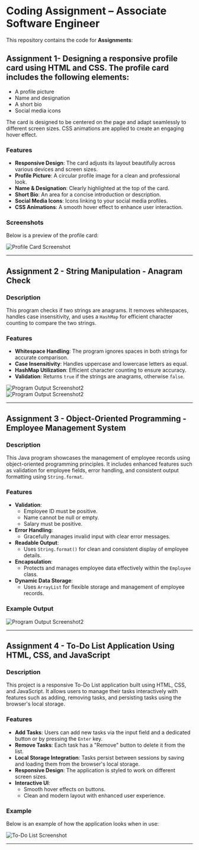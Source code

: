 # Coding Assignment – Associate Software Engineer

This repository contains the code for **Assignments**: 

## Assignment 1- Designing a responsive profile card using HTML and CSS. The profile card includes the following elements:

- A profile picture
- Name and designation
- A short bio
- Social media icons

The card is designed to be centered on the page and adapt seamlessly to different screen sizes. CSS animations are applied to create an engaging hover effect.

### Features

- **Responsive Design**: The card adjusts its layout beautifully across various devices and screen sizes.
- **Profile Picture**: A circular profile image for a clean and professional look.
- **Name & Designation**: Clearly highlighted at the top of the card.
- **Short Bio**: An area for a concise introduction or description.
- **Social Media Icons**: Icons linking to your social media profiles.
- **CSS Animations**: A smooth hover effect to enhance user interaction.

### Screenshots

Below is a preview of the profile card:

![Profile Card Screenshot](/Assignment1/assets/profileCard.png)  

---

## Assignment 2 - String Manipulation - Anagram Check

### Description
This program checks if two strings are anagrams. It removes whitespaces, handles case insensitivity, and uses a `HashMap` for efficient character counting to compare the two strings.

### Features
- **Whitespace Handling**: The program ignores spaces in both strings for accurate comparison.
- **Case Insensitivity**: Handles uppercase and lowercase letters as equal.
- **HashMap Utilization**: Efficient character counting to ensure accuracy.
- **Validation**: Returns `true` if the strings are anagrams, otherwise `false`.

![Program Output Screenshot2](/Assignment2/assets/Screenshot1.png)  
![Program Output Screenshot2](/Assignment2/assets/Screenshot2.png)  

---

## Assignment 3 - Object-Oriented Programming - Employee Management System

### Description
This Java program showcases the management of employee records using object-oriented programming principles. It includes enhanced features such as validation for employee fields, error handling, and consistent output formatting using `String.format`.

### Features
- **Validation**:
    - Employee ID must be positive.
    - Name cannot be null or empty.
    - Salary must be positive.
- **Error Handling**:
    - Gracefully manages invalid input with clear error messages.
- **Readable Output**:
    - Uses `String.format()` for clean and consistent display of employee details.
- **Encapsulation**:
    - Protects and manages employee data effectively within the `Employee` class.
- **Dynamic Data Storage**:
    - Uses `ArrayList` for flexible storage and management of employee records.


### Example Output
![Program Output Screenshot2](/Assignment3/assets/Employee.png)

---

## Assignment 4 - To-Do List Application Using HTML, CSS, and JavaScript

### Description
This project is a responsive To-Do List application built using HTML, CSS, and JavaScript. It allows users to manage their tasks interactively with features such as adding, removing tasks, and persisting tasks using the browser's local storage.

### Features
- **Add Tasks**: Users can add new tasks via the input field and a dedicated button or by pressing the `Enter` key.
- **Remove Tasks**: Each task has a "Remove" button to delete it from the list.
- **Local Storage Integration**: Tasks persist between sessions by saving and loading them from the browser's local storage.
- **Responsive Design**: The application is styled to work on different screen sizes.
- **Interactive UI**:
  - Smooth hover effects on buttons.
  - Clean and modern layout with enhanced user experience.

### Example
Below is an example of how the application looks when in use:

![To-Do List Screenshot](/Assignment4/assets/Todo.png)

---


